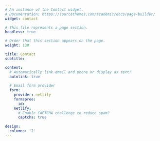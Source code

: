 ```yaml
---
# An instance of the Contact widget.
# Documentation: https://sourcethemes.com/academic/docs/page-builder/
widget: contact

# This file represents a page section.
headless: true

# Order that this section appears on the page.
weight: 130

title: Contact
subtitle:

content:
  # Automatically link email and phone or display as text?
  autolink: true
  
  # Email form provider
  form:
    provider: netlify
    formspree:
      id:
    netlify:
      # Enable CAPTCHA challenge to reduce spam?
      captcha: true
  
design:
  columns: '2'
---
```



<script type='text/javascript' id='clustrmaps' src='//cdn.clustrmaps.com/map_v2.js?cl=afd830&w=302&t=m&d=8fvHzo2TbhnQ_DEXv2wetFcZcCmIVCzrg7kLDuRfo94&co=2d78ad&cmo=f71e1e&cmn=f4940a&ct=ffffff'></script>

